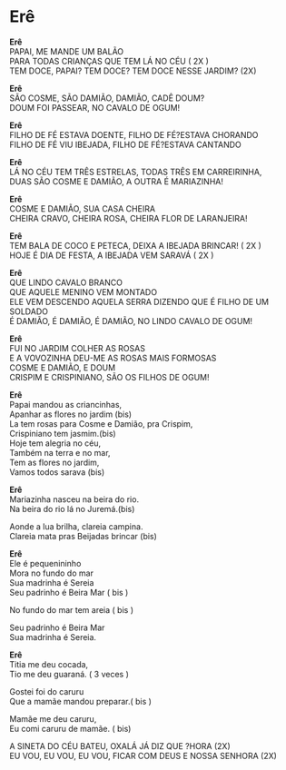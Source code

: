 # Erê

**Erê**  
PAPAI, ME MANDE UM BALÃO  
PARA TODAS CRIANÇAS QUE TEM LÁ NO CÉU ( 2X )  
TEM DOCE, PAPAI? TEM DOCE? TEM DOCE NESSE JARDIM? (2X)

**Erê**  
SÃO COSME, SÃO DAMIÃO, DAMIÃO, CADÊ DOUM?   
DOUM FOI PASSEAR, NO CAVALO DE OGUM\!

**Erê**  
FILHO DE FÉ ESTAVA DOENTE, FILHO DE FÉ?ESTAVA CHORANDO  
FILHO DE FÉ VIU IBEJADA, FILHO DE FÉ?ESTAVA CANTANDO

**Erê**  
LÁ NO CÉU TEM TRÊS ESTRELAS, TODAS TRÊS EM CARREIRINHA,  
DUAS SÃO COSME E DAMIÃO, A OUTRA É MARIAZINHA\!

**Erê**  
COSME E DAMIÃO, SUA CASA CHEIRA   
CHEIRA CRAVO, CHEIRA ROSA, CHEIRA FLOR DE LARANJEIRA\!

**Erê**  
TEM BALA DE COCO E PETECA, DEIXA A IBEJADA BRINCAR\! ( 2X )   
HOJE  É DIA DE FESTA, A IBEJADA VEM SARAVÁ ( 2X ) 

**Erê**  
QUE LINDO CAVALO BRANCO  
QUE AQUELE MENINO VEM MONTADO  
ELE VEM DESCENDO AQUELA SERRA DIZENDO QUE É FILHO DE UM SOLDADO  
É DAMIÃO, É DAMIÃO, É DAMIÃO, NO LINDO CAVALO DE OGUM\!

**Erê**  
FUI NO JARDIM COLHER AS ROSAS  
E A VOVOZINHA DEU-ME AS ROSAS MAIS FORMOSAS  
COSME E DAMIÃO, E DOUM  
CRISPIM E CRISPINIANO, SÃO OS FILHOS DE OGUM\!

**Erê**  
Papai mandou as criancinhas,  
Apanhar as flores no jardim (bis)  
La tem rosas para Cosme e Damião, pra Crispim,  
Crispiniano  tem jasmim.(bis)  
Hoje tem alegria no céu,  
Também na terra e no mar,  
Tem as flores no jardim,  
Vamos todos sarava (bis)

**Erê**  
Mariazinha nasceu na beira do rio.  
Na beira do rio lá no Juremá.(bis)

Aonde a lua brilha, clareia campina.  
Clareia mata pras Beijadas brincar (bis)

**Erê**  
Ele é pequenininho  
Mora no fundo do mar  
Sua madrinha é Sereia  
Seu padrinho é Beira Mar ( bis )

No fundo do mar tem areia ( bis )

Seu padrinho é Beira Mar  
Sua madrinha é Sereia.

**Erê**  
Titia me deu cocada,  
Tio me deu guaraná. ( 3 veces )

Gostei foi do caruru  
Que a mamãe mandou preparar.( bis )

Mamãe me deu caruru,  
Eu comi caruru de mamãe. ( bis)

A SINETA DO CÉU BATEU, OXALÁ JÁ DIZ QUE ?HORA (2X)  
EU VOU, EU VOU, EU VOU, FICAR COM DEUS E NOSSA SENHORA (2X)